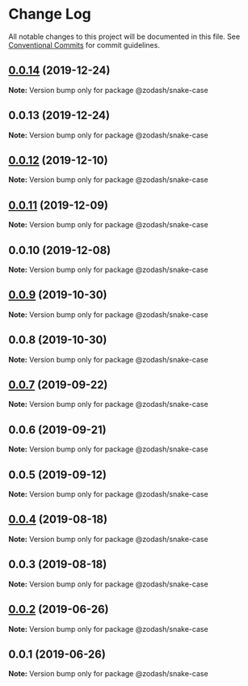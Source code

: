 # Change Log

All notable changes to this project will be documented in this file.
See [Conventional Commits](https://conventionalcommits.org) for commit guidelines.

## [0.0.14](https://github.com/zcorky/zodash/compare/@zodash/snake-case@0.0.13...@zodash/snake-case@0.0.14) (2019-12-24)

**Note:** Version bump only for package @zodash/snake-case





## 0.0.13 (2019-12-24)

**Note:** Version bump only for package @zodash/snake-case





## [0.0.12](https://github.com/zcorky/zodash/compare/@zodash/snake-case@0.0.11...@zodash/snake-case@0.0.12) (2019-12-10)

**Note:** Version bump only for package @zodash/snake-case





## [0.0.11](https://github.com/zcorky/zodash/compare/@zodash/snake-case@0.0.10...@zodash/snake-case@0.0.11) (2019-12-09)

**Note:** Version bump only for package @zodash/snake-case





## 0.0.10 (2019-12-08)

**Note:** Version bump only for package @zodash/snake-case





## [0.0.9](https://github.com/zcorky/zodash/compare/@zodash/snake-case@0.0.8...@zodash/snake-case@0.0.9) (2019-10-30)

**Note:** Version bump only for package @zodash/snake-case





## 0.0.8 (2019-10-30)

**Note:** Version bump only for package @zodash/snake-case





## [0.0.7](https://github.com/zcorky/zodash/compare/@zodash/snake-case@0.0.6...@zodash/snake-case@0.0.7) (2019-09-22)

**Note:** Version bump only for package @zodash/snake-case





## 0.0.6 (2019-09-21)

**Note:** Version bump only for package @zodash/snake-case





## 0.0.5 (2019-09-12)

**Note:** Version bump only for package @zodash/snake-case





## [0.0.4](https://github.com/zcorky/zodash/compare/@zodash/snake-case@0.0.3...@zodash/snake-case@0.0.4) (2019-08-18)

**Note:** Version bump only for package @zodash/snake-case





## 0.0.3 (2019-08-18)

**Note:** Version bump only for package @zodash/snake-case





## [0.0.2](https://github.com/zcorky/zodash/compare/@zodash/snake-case@0.0.1...@zodash/snake-case@0.0.2) (2019-06-26)

**Note:** Version bump only for package @zodash/snake-case





## 0.0.1 (2019-06-26)

**Note:** Version bump only for package @zodash/snake-case
